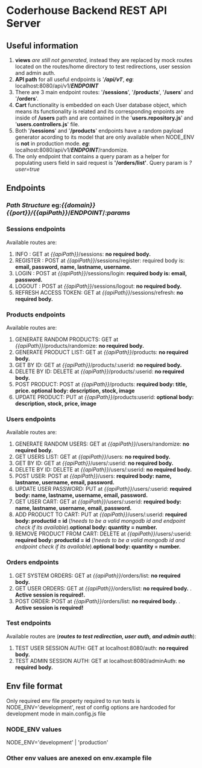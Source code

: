 # Coderhouse Backend REST API Server

## Useful information

1. **views** _are still not generated_, instead they are replaced by mock routes located on the routes/home directory to test redirections, user session and admin auth.
2. **API path** for all useful endpoints is '**_/api/v1_**', **_eg_**: localhost:8080/api/v1/**_ENDPOINT_**
3. There are 3 main endpoint routes: '**/sessions**', '**/products**', '**/users**' and '**/orders**'.
4. **Cart** functionality is embedded on each User database object, which means its functionality is related and its corresponding enpoints are inside of **/users** path and are contained in the '**users.repository.js**' and '**users.controllers.js**' file.
5. Both '**/sessions**' and '**/products**' endpoints have a random payload generator acording to its model that are only available when NODE_ENV is **not** in production mode. **_eg_**: localhost:8080/api/v1/**_ENDPOINT_**/randomize.
6. The only endpoint that contains a query param as a helper for populating users field in said request is **'/orders/list'**. Query param is _?user=true_

## Endpoints

### **_Path Structure_** eg:_{{domain}}{{port}}/{{apiPath}}_/**_ENDPOINT_**/_:params_

### Sessions endpoints

Available routes are:

1. INFO : GET at _{{apiPath}}_/sessions: **no required body.**
2. REGISTER : POST at _{{apiPath}}_/sessions/register: required body is: **email, password, name, lastname, username.**
3. LOGIN : POST at _{{apiPath}}_/sessions/login: **required body is: email, password.**
4. LOGOUT : POST at _{{apiPath}}_/sessions/logout: **no required body.**
5. REFRESH ACCESS TOKEN: GET at _{{apiPath}}_/sessions/refresh: **no required body.**

### Products endpoints

Available routes are:

1. GENERATE RANDOM PRODUCTS: GET at _{{apiPath}}_/products/randomize: **no required body.**
2. GENERATE PRODUCT LIST: GET at _{{apiPath}}_/products: **no required body.**
3. GET BY ID: GET at _{{apiPath}}_/products/:userid: **no required body.**
4. DELETE BY ID: DELETE at _{{apiPath}}_/products/:userid: **no required body.**
5. POST PRODUCT: POST at _{{apiPath}}_/products: **required body: title, price. optional body: description, stock, image**
6. UPDATE PRODUCT: PUT at _{{apiPath}}_/products:userid: **optional body: description, stock, price, image**

### Users endpoints

Available routes are:

1. GENERATE RANDOM USERS: GET at _{{apiPath}}_/users/randomize: **no required body.**
2. GET USERS LIST: GET at _{{apiPath}}_/users: **no required body.**
3. GET BY ID: GET at _{{apiPath}}_/users/:userid: **no required body.**
4. DELETE BY ID: DELETE at _{{apiPath}}_/users/:userid: **no required body.**
5. POST USER: POST at _{{apiPath}}_/users: **required body: name, lastname, username, email, password.**
6. UPDATE USER PASSWORD: PUT at _{{apiPath}}_/users/:userid: **required body: name, lastname, username, email, password.**
7. GET USER CART: GET at _{{apiPath}}_/users/:userid: **required body: name, lastname, username, email, password.**
8. ADD PRODUCT TO CART: PUT at _{{apiPath}}_/users/:userid: **required body: productid = id**   (_!needs to be a valid mongodb id and endpoint check if its available_).**optional body: quantity = number.**
9. REMOVE PRODUCT FROM CART: DELETE at _{{apiPath}}_/users/:userid: **required body: productid = id**   (_!needs to be a valid mongodb id and endpoint check if its available_).**optional body: quantity = number.**

### Orders endpoints

1. GET SYSTEM ORDERS: GET at _{{apiPath}}_/orders/list: **no required body.**
2. GET USER ORDERS: GET at _{{apiPath}}_/orders/list: **no required body.**  \. **Active session is required!.**
3. POST ORDER: POST at _{{apiPath}}_/orders/list: **no required body.** \. **Active session is required!**

### Test endpoints

Available routes are (**_routes to test redirection, user auth, and admin auth_**):

1. TEST USER SESSION AUTH: GET at localhost:8080/auth: **no required body.**
2. TEST ADMIN SESSION AUTH: GET at localhost:8080/adminAuth: **no required body.**

## Env file format

Only required env file property required to run tests is NODE_ENV='development', rest of config options are hardcoded for development mode in main.config.js file

### NODE_ENV values

NODE_ENV='development' | 'production'

### Other env values are anexed on env.example file
